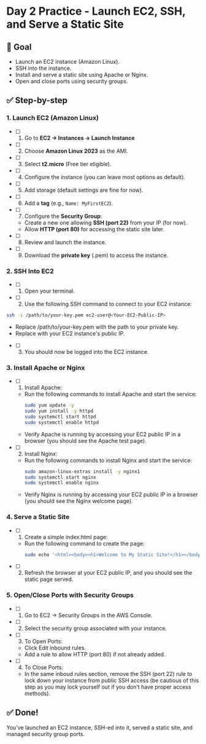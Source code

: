 # Day 2 Practice - Launch EC2, SSH, and Serve a Static Site

## 🚀 Goal
- Launch an EC2 instance (Amazon Linux).
- SSH into the instance.
- Install and serve a static site using Apache or Nginx.
- Open and close ports using security groups.

## ✅ Step-by-step

### 1. **Launch EC2 (Amazon Linux)**
- [ ] 1. Go to **EC2 → Instances → Launch Instance**
- [ ] 2. Choose **Amazon Linux 2023** as the AMI.
- [ ] 3. Select **t2.micro** (Free tier eligible).
- [ ] 4. Configure the instance (you can leave most options as default).
- [ ] 5. Add storage (default settings are fine for now).
- [ ] 6. Add a **tag** (e.g., `Name: MyFirstEC2`).
- [ ] 7. Configure the **Security Group**:
  - Create a new one allowing **SSH (port 22)** from your IP (for now).
  - Allow **HTTP (port 80)** for accessing the static site later.
- [ ] 8. Review and launch the instance.
- [ ] 9. Download the **private key** (.pem) to access the instance.

### 2. **SSH Into EC2**
- [ ] 1. Open your terminal.
- [ ] 2. Use the following SSH command to connect to your EC2 instance:
```bash
ssh -i /path/to/your-key.pem ec2-user@<Your-EC2-Public-IP>
```
 - Replace /path/to/your-key.pem with the path to your private key.
 - Replace <Your-EC2-Public-IP> with your EC2 instance's public IP.
- [ ] 3. You should now be logged into the EC2 instance.

### 3. **Install Apache or Nginx**
- [ ] 1. Install Apache:
  - Run the following commands to install Apache and start the service:
    ```bash
    sudo yum update -y
    sudo yum install -y httpd
    sudo systemctl start httpd
    sudo systemctl enable httpd
    ```
  - Verify Apache is running by accessing your EC2 public IP in a browser (you should see the Apache test page).
- [ ] 2. Install Nginx:
  - Run the following commands to install Nginx and start the service:
    ```bash
    sudo amazon-linux-extras install -y nginx1
    sudo systemctl start nginx
    sudo systemctl enable nginx
    ```
  - Verify Nginx is running by accessing your EC2 public IP in a browser (you should see the Nginx welcome page).

### 4. **Serve a Static Site**
- [ ] 1. Create a simple index.html page:
  - Run the following command to create the page:
    ```bash
    sudo echo '<html><body><h1>Welcome to My Static Site!</h1></body></html>' > /var/www/html/index.html
    ```
- [ ] 2. Refresh the browser at your EC2 public IP, and you should see the static page served.

### 5. **Open/Close Ports with Security Groups**
- [ ] 1. Go to EC2 → Security Groups in the AWS Console.
- [ ] 2. Select the security group associated with your instance.
- [ ] 3. To Open Ports:
  - Click Edit inbound rules.
  - Add a rule to allow HTTP (port 80) if not already added.
- [ ] 4. To Close Ports:
  - In the same inboud rules section, remove the SSH (port 22) rule to lock down your instance from public SSH access (be cautious of this step as you may lock yourself out if you don’t have proper access methods).

## ✅ Done!
You’ve launched an EC2 instance, SSH-ed into it, served a static site, and managed security group ports.


